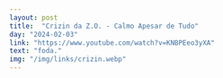 ```yaml
---
layout: post
title:  "Crizin da Z.O. - Calmo Apesar de Tudo"
day: "2024-02-03"
link: "https://www.youtube.com/watch?v=KNBPEeo3yXA"
text: "foda."
img: "/img/links/crizin.webp"
---
```

